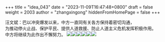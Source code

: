 +++
title = "idea_043"
date = "2023-11-09T16:47:48+0800"
draft = false
weight = 2003
author = "zhangxingong"
hiddenFromHomePage = false
+++

汪文斌：巴以冲突爆发以来，中方一直同有关各方保持着密切沟通，<br>为推动停火止战、保护平民、提供人道救援、防止人道主义危机发挥积极作用。<br>中方将继续为此作出不懈努力。
<gallery><img src="https://zhangxingong.fun//photo/2019-05-07%20%e5%8c%bf%e5%90%8d.jpg"><img src="https://zhangxingong.fun//photo/2020-04-28%20%e6%87%92%e7%8c%ab.jpg"><img src="https://zhangxingong.fun//photo/2022-09-10%20%e6%98%9f%e7%a9%ba%e6%b2%b9%e5%a2%a8.jpg"><img src="https://zhangxingong.fun//photo/2023-09-18%20%e5%8c%bf%e5%90%8d.jpg"><img src="/photo/2023-09-18%20%e5%a4%95%e9%98%b3%e4%bd%99%e9%9c%9e.jpg"><img src="/photo/2023-09-18%20%e5%af%82%e9%9d%99%e7%9a%84%e5%a4%9c%e6%99%9a.jpg"></gallery>
